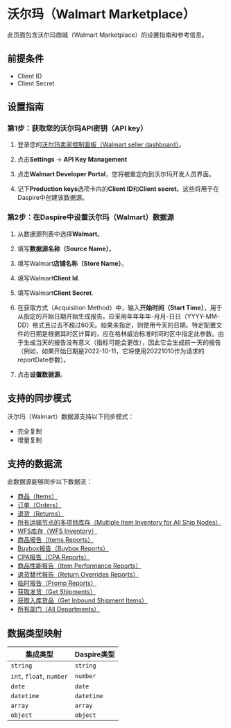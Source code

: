 # 沃尔玛（Walmart Marketplace）

此页面包含沃尔玛商城（Walmart Marketplace）的设置指南和参考信息。

## 前提条件

* Client ID
* Client Secret

## 设置指南

### 第1步：获取您的沃尔玛API密钥（API key）

1. 登录您的[沃尔玛卖家控制面板（Walmart seller dashboard）](https://seller.walmart.com)。

2. 点击**Settings** -> **API Key Management**

3. 点击**Walmart Developer Portal**，您将被重定向到沃尔玛开发人员界面。

4. 记下**Production keys**选项卡内的**Client ID**和**Client secret**。这些将用于在Daspire中创建该数据源。

### 第2步：在Daspire中设置沃尔玛（Walmart）数据源

1. 从数据源列表中选择**Walmart**。

2. 填写**数据源名称（Source Name）**。

3. 填写Walmart**店铺名称（Store Name）**。

4. 填写Walmart**Client Id**.

5. 填写Walmart**Client Secret**.

6. 在获取方式（Acquisition Method）中，输入**开始时间（Start Time）**，用于从指定的开始日期开始生成报告。应采用年年年年-月月-日日（YYYY-MM-DD）格式且过去不超过60天。如果未指定，则使用今天的日期。特定配置文件的日期是根据其时区计算的，应在格林威治标准时间时区中指定此参数。由于生成当天的报告没有意义（指标可能会更改），因此它会生成前一天的报告（例如，如果开始日期是2022-10-11，它将使用20221010作为请求的reportDate参数）。

7. 点击**设置数据源**。

## 支持的同步模式

沃尔玛（Walmart）数据源支持以下同步模式：

* 完全复制
* 增量复制

## 支持的数据流

此数据源能够同步以下数据流：

* [商品（Items）](https://developer.walmart.com/api/us/mp/items#operation/getAllItems)
* [订单（Orders）](https://developer.walmart.com/api/us/mp/orders#operation/getAllOrders)
* [退货（Returns）](https://developer.walmart.com/api/us/mp/returns#operation/getReturns)
* [所有运输节点的多项目库存（Multiple Item Inventory for All Ship Nodes）](https://developer.walmart.com/api/us/mp/inventory#operation/getMultiNodeInventoryForAllSkuAndAllShipNodes)
* [WFS库存（WFS Inventory）](https://developer.walmart.com/api/us/mp/inventory#operation/getWFSInventory)
* [商品报告（Items Reports）](https://developer.walmart.com/api/us/mp/reports#operation/getItemReport)
* [Buybox报告（Buybox Reports）](https://developer.walmart.com/api/us/mp/reports#operation/getItemReport)
* [CPA报告（CPA Reports）](https://developer.walmart.com/api/us/mp/reports#operation/getItemReport)
* [商品性能报告（Item Performance Reports）](https://developer.walmart.com/api/us/mp/reports#operation/getItemReport)
* [退货替代报告（Return Overrides Reports）](https://developer.walmart.com/api/us/mp/reports#operation/getItemReport)
* [临时报告（Promp Reports）](https://developer.walmart.com/api/us/mp/reports#operation/getItemReport)
* [获取发货（Get Shipments）](https://developer.walmart.com/api/us/mp/fulfillment#operation/getInboundShipments)
* [获取入库货品（Get Inbound Shipment Items）](https://developer.walmart.com/api/us/mp/fulfillment#operation/getInboundShipmentItems)
* [所有部门（All Departments）](https://developer.walmart.com/api/us/mp/utilities#operation/getDepartmentList)

## 数据类型映射

| 集成类型 | Daspire类型 |
| --- | --- |
| `string` | `string` |
| `int`, `float`, `number` | `number` |
| `date` | `date` |
| `datetime` | `datetime` |
| `array` | `array` |
| `object` | `object` |